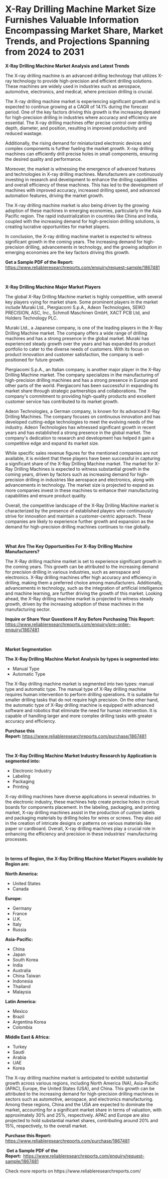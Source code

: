 <p><h1>X-Ray Drilling Machine Market Size Furnishes Valuable Information Encompassing Market Share, Market Trends, and Projections Spanning from 2024 to 2031</h1></p><p><strong>X-Ray Drilling Machine Market Analysis and Latest Trends</strong></p>
<p><p>The X-ray drilling machine is an advanced drilling technology that utilizes X-ray technology to provide high-precision and efficient drilling solutions. These machines are widely used in industries such as aerospace, automotive, electronics, and medical, where precision drilling is crucial.</p><p>The X-ray drilling machine market is experiencing significant growth and is expected to continue growing at a CAGR of 14.1% during the forecast period. One of the key factors driving this growth is the increasing demand for high-precision drilling in industries where accuracy and efficiency are essential. The X-ray drilling machines offer precise control over drilling depth, diameter, and position, resulting in improved productivity and reduced wastage.</p><p>Additionally, the rising demand for miniaturized electronic devices and complex components is further fueling the market growth. X-ray drilling machines can efficiently drill precise holes in small components, ensuring the desired quality and performance.</p><p>Moreover, the market is witnessing the emergence of advanced features and technologies in X-ray drilling machines. Manufacturers are continuously investing in research and development to enhance the drilling capabilities and overall efficiency of these machines. This has led to the development of machines with improved accuracy, increased drilling speed, and advanced automation features, driving the market growth.</p><p>The X-ray drilling machine market is also being driven by the growing adoption of these machines in emerging economies, particularly in the Asia Pacific region. The rapid industrialization in countries like China and India, coupled with the increasing demand for high-precision drilling solutions, is creating lucrative opportunities for market players.</p><p>In conclusion, the X-ray drilling machine market is expected to witness significant growth in the coming years. The increasing demand for high-precision drilling, advancements in technology, and the growing adoption in emerging economies are the key factors driving this growth.</p></p>
<p><strong>Get a Sample PDF of the Report:&nbsp;</strong> <a href="https://www.reliableresearchreports.com/enquiry/request-sample/1867481">https://www.reliableresearchreports.com/enquiry/request-sample/1867481</a></p>
<p>&nbsp;</p>
<p><strong>X-Ray Drilling Machine Major Market Players</strong></p>
<p><p>The global X-Ray Drilling Machine market is highly competitive, with several key players vying for market share. Some prominent players in the market include Muraki Ltd., Piergiacomi S.p.A., Adeon Technologies, SEIKO PRECISION, ASC, Inc., Schmoll Maschinen GmbH, XACT PCB Ltd, and Holders Technology PLC. </p><p>Muraki Ltd., a Japanese company, is one of the leading players in the X-Ray Drilling Machine market. The company offers a wide range of drilling machines and has a strong presence in the global market. Muraki has experienced steady growth over the years and has expanded its product portfolio to cater to the diverse needs of customers. With its focus on product innovation and customer satisfaction, the company is well-positioned for future growth.</p><p>Piergiacomi S.p.A., an Italian company, is another major player in the X-Ray Drilling Machine market. The company specializes in the manufacturing of high-precision drilling machines and has a strong presence in Europe and other parts of the world. Piergiacomi has been successful in expanding its market share through strategic partnerships and collaborations. The company's commitment to providing high-quality products and excellent customer service has contributed to its market growth.</p><p>Adeon Technologies, a German company, is known for its advanced X-Ray Drilling Machines. The company focuses on continuous innovation and has developed cutting-edge technologies to meet the evolving needs of the industry. Adeon Technologies has witnessed significant growth in recent years and has established a strong presence in the global market. The company's dedication to research and development has helped it gain a competitive edge and expand its market size.</p><p>While specific sales revenue figures for the mentioned companies are not available, it is evident that these players have been successful in capturing a significant share of the X-Ray Drilling Machine market. The market for X-Ray Drilling Machines is expected to witness substantial growth in the coming years, driven by factors such as increasing demand for high-precision drilling in industries like aerospace and electronics, along with advancements in technology. The market size is projected to expand as more companies invest in these machines to enhance their manufacturing capabilities and ensure product quality.</p><p>Overall, the competitive landscape of the X-Ray Drilling Machine market is characterized by the presence of established players who continuously strive for innovation and maintain a customer-centric approach. These companies are likely to experience further growth and expansion as the demand for high-precision drilling machines continues to rise globally.</p></p>
<p>&nbsp;</p>
<p><strong>What Are The Key Opportunities For X-Ray Drilling Machine Manufacturers?</strong></p>
<p><p>The X-Ray drilling machine market is set to experience significant growth in the coming years. This growth can be attributed to the increasing demand for precision drilling in various industries, such as aerospace and electronics. X-Ray drilling machines offer high accuracy and efficiency in drilling, making them a preferred choice among manufacturers. Additionally, advancements in technology, such as the integration of artificial intelligence and machine learning, are further driving the growth of this market. Looking ahead, the X-Ray drilling machine market is projected to witness steady growth, driven by the increasing adoption of these machines in the manufacturing sector.</p></p>
<p><strong>Inquire or Share Your Questions If Any Before Purchasing This Report:</strong> <a href="https://www.reliableresearchreports.com/enquiry/pre-order-enquiry/1867481">https://www.reliableresearchreports.com/enquiry/pre-order-enquiry/1867481</a></p>
<p>&nbsp;</p>
<p><strong>Market Segmentation</strong></p>
<p><strong>The X-Ray Drilling Machine Market Analysis by types is segmented into:</strong></p>
<p><ul><li>Manual Type</li><li>Automatic Type</li></ul></p>
<p><p>The X-Ray drilling machine market is segmented into two types: manual type and automatic type. The manual type of X-Ray drilling machine requires human intervention to perform drilling operations. It is suitable for smaller drilling tasks that do not require high precision. On the other hand, the automatic type of X-Ray drilling machine is equipped with advanced software and robotics that eliminate the need for human intervention. It is capable of handling larger and more complex drilling tasks with greater accuracy and efficiency.</p></p>
<p><strong>Purchase this Report:&nbsp;</strong><a href="https://www.reliableresearchreports.com/purchase/1867481">https://www.reliableresearchreports.com/purchase/1867481</a></p>
<p>&nbsp;</p>
<p><strong>The X-Ray Drilling Machine Market Industry Research by Application is segmented into:</strong></p>
<p><ul><li>Electronic Industry</li><li>Labeling</li><li>Packaging</li><li>Printing</li></ul></p>
<p><p>X-ray drilling machines have diverse applications in several industries. In the electronic industry, these machines help create precise holes in circuit boards for components placement. In the labeling, packaging, and printing market, X-ray drilling machines assist in the production of custom labels and packaging materials by drilling holes for wires or screws. They also aid in the creation of intricate designs or patterns on various materials like paper or cardboard. Overall, X-ray drilling machines play a crucial role in enhancing the efficiency and precision in these industries' manufacturing processes.</p></p>
<p>&nbsp;</p>
<p><strong>In terms of Region, the X-Ray Drilling Machine Market Players available by Region are:</strong></p>
<p>
    <p> <strong> North America: </strong>
        <ul>
            <li>United States</li>
            <li>Canada</li>
        </ul>
        </p> 
    <p> <strong> Europe: </strong>
        <ul>
            <li>Germany</li>
            <li>France</li>
            <li>U.K.</li>
            <li>Italy</li>
            <li>Russia</li>
        </ul>
        </p> 
    <p> <strong> Asia-Pacific: </strong>
        <ul>
            <li>China</li>
            <li>Japan</li>
            <li>South Korea</li>
            <li>India</li>
            <li>Australia</li>
            <li>China Taiwan</li>
            <li>Indonesia</li>
            <li>Thailand</li>
            <li>Malaysia</li>
        </ul>
        </p> 
    <p> <strong> Latin America: </strong>
        <ul>
            <li>Mexico</li>
            <li>Brazil</li>
            <li>Argentina Korea</li>
            <li>Colombia</li>
        </ul>
        </p> 
    <p> <strong> Middle East & Africa: </strong>
        <ul>
            <li>Turkey</li>
            <li>Saudi</li>
            <li>Arabia</li>
            <li>UAE</li>
            <li>Korea</li>
        </ul>
    </p>
    </p>
<p><p>The X-ray drilling machine market is anticipated to exhibit substantial growth across various regions, including North America (NA), Asia-Pacific (APAC), Europe, the United States (USA), and China. This growth can be attributed to the increasing demand for high-precision drilling machines in sectors such as automotive, aerospace, and electronics manufacturing. Among these regions, China and the USA are expected to dominate the market, accounting for a significant market share in terms of valuation, with approximately 30% and 25%, respectively. APAC and Europe are also projected to hold substantial market shares, contributing around 20% and 15%, respectively, to the overall market.</p></p>
<p><strong>Purchase this Report: </strong><a href="https://www.reliableresearchreports.com/purchase/1867481">https://www.reliableresearchreports.com/purchase/1867481</a></p>
<p>&nbsp;<strong>Get a Sample PDF of the Report:&nbsp;&nbsp;</strong><a href="https://www.reliableresearchreports.com/enquiry/request-sample/1867481">https://www.reliableresearchreports.com/enquiry/request-sample/1867481</a></p>
<p><strong></strong></p>
<p>Check more reports on https://www.reliableresearchreports.com/</p>